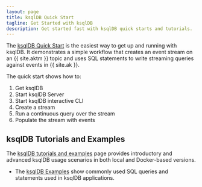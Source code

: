 ```yaml
---
layout: page
title: ksqlDB Quick Start
tagline: Get Started with ksqlDB
description: Get started fast with ksqlDB quick starts and tutorials.
---
```


The [ksqlDB Quick Start](https://ksqldb.io/quickstart.html) is the easiest way
to get up and running with ksqlDB. It demonstrates a simple workflow that
creates an event stream on an {{ site.aktm }} topic and uses SQL statements to
write streaming queries against events in {{ site.ak }}.

The quick start shows how to:

1. Get ksqlDB
2. Start ksqlDB Server
3. Start ksqlDB interactive CLI
4. Create a stream
5. Run a continuous query over the stream
6. Populate the stream with events

ksqlDB Tutorials and Examples
-----------------------------

The [ksqlDB tutorials and examples](tutorials/index.md)
page provides introductory and advanced ksqlDB usage scenarios in both
local and Docker-based versions.

- The [ksqlDB Examples](tutorials/examples.md) show commonly used SQL queries
  and statements used in ksqlDB applications.